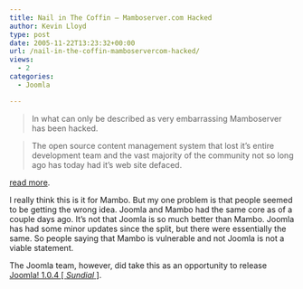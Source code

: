 ```yaml
---
title: Nail in The Coffin – Mamboserver.com Hacked
author: Kevin Lloyd
type: post
date: 2005-11-22T13:23:32+00:00
url: /nail-in-the-coffin-mamboservercom-hacked/
views:
  - 2
categories:
  - Joomla

---
```

> In what can only be described as very embarrassing Mamboserver has been hacked.
  
> The open source content management system that lost it&#8217;s entire development team and the vast majority of the community not so long ago has today had it&#8217;s web site defaced.

[read more][1].

I really think this is it for Mambo. But my one problem is that people seemed to be getting the wrong idea. Joomla and Mambo had the same core as of a couple days ago. It&#8217;s not that Joomla is so much better than Mambo. Joomla has had some minor updates since the split, but there were essentially the same. So people saying that Mambo is vulnerable and not Joomla is not a viable statement.

The Joomla team, however, did take this as an opportunity to release [Joomla! 1.0.4 [ _Sundial_ ]][2].

 [1]: http://dugdale.biz/index.php?option=com_content&task=view&id=88&Itemid=2
 [2]: https://webdevelopment2.com/2005/11/22/joomla-104-security-release-out.htm